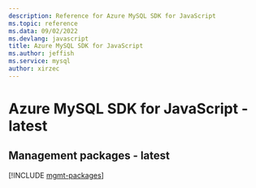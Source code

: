 ```yaml
---
description: Reference for Azure MySQL SDK for JavaScript
ms.topic: reference
ms.data: 09/02/2022
ms.devlang: javascript
title: Azure MySQL SDK for JavaScript
ms.author: jeffish
ms.service: mysql
author: xirzec
---
```

# Azure MySQL SDK for JavaScript - latest

## Management packages - latest
[!INCLUDE [mgmt-packages](mysql-mgmt-index.md)]